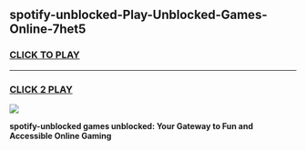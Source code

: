 
## spotify-unblocked-Play-Unblocked-Games-Online-7het5
<h3>
<a href="https://premium76.site?title=spotify-unblocked&ref=25A">CLICK TO PLAY</a></h3>
<hr>

<h3>
<a href="https://premium76.site?title=spotify-unblocked&ref=25A">CLICK 2 PLAY</a>
  
</h3>

<a href="https://premium76.site?title=spotify-unblocked&ref=25A"><img src="https://clearcache.store/games.png"></a>


**spotify-unblocked games unblocked: Your Gateway to Fun and Accessible Online Gaming**
